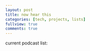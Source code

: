 ```yaml
---
layout: post
title: now hear this
categories: [tech, projects, lists]
fullview: true
comments: true
---
```


current podcast list:
